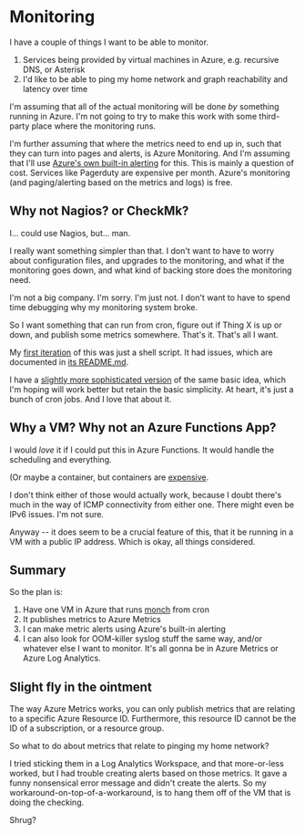 # Monitoring

I have a couple of things I want to be able to monitor.

1. Services being provided by virtual machines in Azure, e.g. recursive DNS,
   or Asterisk
2. I'd like to be able to ping my home network and graph reachability and
   latency over time

I'm assuming that all of the actual monitoring will be done *by* something
running in Azure. I'm not going to try to make this work with some
third-party place where the monitoring runs.

I'm further assuming that where the metrics need to end up in, such that
they can turn into pages and alerts, is Azure Monitoring. And I'm assuming
that I'll use [Azure's own built-in
alerting](https://docs.microsoft.com/en-us/azure/azure-monitor/platform/alerts-overview)
for this. This is mainly a question of cost. Services like Pagerduty
are expensive per month. Azure's monitoring (and paging/alerting based
on the metrics and logs) is free.

## Why not Nagios? or CheckMk?

I... could use Nagios, but... man.

I really want something simpler than that. I don't want to have to worry
about configuration files, and upgrades to the monitoring, and what if
the monitoring goes down, and what kind of backing store does the monitoring
need.

I'm not a big company. I'm sorry. I'm just not. I don't want to have to
spend time debugging why my monitoring system broke.

So I want something that can run from cron, figure out if Thing X is up
or down, and publish some metrics somewhere. That's it. That's all I want.

My [first iteration](old-way/) of this was just a shell script. It had
issues, which are documented in [its README.md](old-way/README.md).

I have a [slightly more sophisticated version](monch/) of the same basic
idea, which I'm hoping will work better but retain the basic simplicity.
At heart, it's just a bunch of cron jobs. And I love that about it.

## Why a VM? Why not an Azure Functions App?

I would *love* it if I could put this in Azure Functions. It would handle
the scheduling and everything.

(Or maybe a container, but containers are
[expensive](../rationale-and-motivations/post-scarcity.md#but).

I don't think either of those would actually work, because I doubt there's
much in the way of ICMP connectivity from either one. There might even be
IPv6 issues. I'm not sure.

Anyway -- it does seem to be a crucial feature of this, that it be running
in a VM with a public IP address. Which is okay, all things considered.

## Summary

So the plan is:

1. Have one VM in Azure that runs [monch](monch/) from cron
2. It publishes metrics to Azure Metrics
3. I can make metric alerts using Azure's built-in alerting
4. I can also look for OOM-killer syslog stuff the same way, and/or whatever
   else I want to monitor. It's all gonna be in Azure Metrics or Azure
   Log Analytics.

## Slight fly in the ointment

The way Azure Metrics works, you can only publish metrics that are
relating to a specific Azure Resource ID. Furthermore, this resource
ID cannot be the ID of a subscription, or a resource group.

So what to do about metrics that relate to pinging my home network?

I tried sticking them in a Log Analytics Workspace, and that more-or-less
worked, but I had trouble creating alerts based on those metrics. It gave a
funny nonsensical error message and didn't create the alerts. So my
workaround-on-top-of-a-workaround, is to hang them off of the VM that
is doing the checking.

Shrug?
